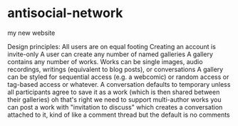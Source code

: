 # antisocial-network
my new website


Design principles:
All users are on equal footing
Creating an account is invite-only
A user can create any number of named galleries
A gallery contains any number of works. Works can be single images,
audio recordings, writings (equivalent to blog posts), or conversations
A gallery can be styled for
sequential access (e.g. a webcomic) or random access or tag-based
access or whatever.
A conversation defaults to temporary unless all participants agree to
save it as a work (which is then shared between their galleries)
oh that's right we need to support multi-author works
you can post a work with "invitation to discuss" which creates a
conversation attached to it, kind of like a comment thread but the
default is no comments
